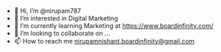 - 👋 Hi, I’m @nirupam787
- 👀 I’m interested in Digital Marketing 
- 🌱 I’m currently learning Marketing at https://www.boardinfinity.com/
- 💞️ I’m looking to collaborate on ...
- 📫 How to reach me nirupamnishant.boardinfinity@gmail.com

<!---
nirupam787/nirupam787 is a ✨ special ✨ repository because its `README.md` (this file) appears on your GitHub profile.
You can click the Preview link to take a look at your changes.
--->
